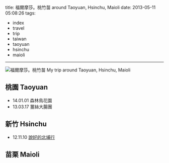 title: 福爾摩莎。桃竹苗 around Taoyuan, Hsinchu, Maioli
date: 2013-05-11 05:08:26
tags:
- index
- travel
- trip
- taiwan
- taoyuan
- hsinchu
- maioli
---

![福爾摩莎。桃竹苗 My trip around Taoyuan, Hsinchu, Maioli](http://farm9.staticflickr.com/8070/8187542013_853efe22e3_c.jpg)

## 桃園 Taoyuan ##

-   14.01.01 森林鳥花園
-   13.03.17 薑絲大腸團

## 新竹 Hsinchu ##

-   12.11.10 [說好的北埔行](http://goo.gl/ZfxSuZ)

## 苗栗 Maioli ##
